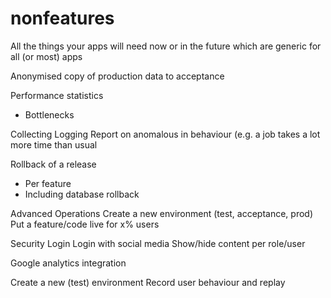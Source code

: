 # nonfeatures
All the things your apps will need now or in the future which are generic for all (or most) apps

Anonymised copy of production data to acceptance

Performance statistics
- Bottlenecks 

Collecting Logging
Report on anomalous in behaviour (e.g. a job takes a lot more time than usual

Rollback of a release
- Per feature
- Including database rollback

Advanced Operations
Create a new environment (test, acceptance, prod)
Put a feature/code live for x% users

Security
Login
Login with social media
Show/hide content per role/user

Google analytics integration


Create a new (test) environment
Record user behaviour and replay
